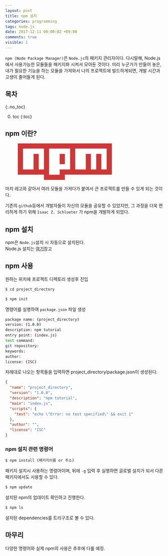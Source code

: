 ```yaml
---
layout: post
title: npm 설치
categories: programming
tags: node.js
date: 2017-12-11 00:00:02 +09:00
comments: true
visible: 1
---
```


`npm (Node Package Manager)`은 `Node.js`의 패키지 관리자이다. 다시말해, Node.js에서 사용가능한 모듈들을 패키지화 시켜서 모아둔 것이다. 미리 누군가가 만들어 놓은, 내가 필요한 기능을 하는 모듈을 가져와서 나의 프로젝트에 빌드하게되면, 개발 시간과 고생이 줄어들게 된다. <br />

## 목차
{:.no_toc}

0. toc
{:toc}

## npm 이란?
<figure>
<img src="/assets/posts/20171211/201.png" width="300">
<figcaption align="middle">
</figcaption>
</figure>

마치 레고와 같아서 여러 모듈을 가져다가 붙여서 큰 프로젝트를 만들 수 있게 되는 것이다. <br />

기존의 `github`등에서 개발자들이 자신의 모듈을 공유할 수 있었지만, 그 과정을 더욱 편리하게 하기 위해 `Isaac Z. Schlueter` 가 npm을 개발하게 되었다. <br/>

## npm 설치
npm은 `Node.js`설치 시 자동으로 설치된다. <br/>
Node.js 설치는 [여기](https://leechoong.github.io/articles/2017-12/Node.js-Intro)참고

## npm 사용
원하는 위치에 프로젝트 디렉토리 생성후 진입
```sh
$ cd project_directory
```
```sh
$ npm init
```
명령어를 실행하여 `package.json` 파일 생성

```bash
package name: (project_directory)
version: (1.0.0)
description: npm tutorial
entry point: (index.js)
test command:
git repository:
keywords:
author:
license: (ISC)
```

차례대로 나오는 항목들을 입력하면
project_directory/package.json이 생성된다.
```json
{
  "name": "project_directory",
  "version": "1.0.0",
  "description": "npm tutorial",
  "main": "index.js",
  "scripts": {
    "test": "echo \"Error: no test specified\" && exit 1"
  },
  "author": "",
  "license": "ISC"
}
```

<!-- ad -->

### npm 설치 관련 명령어
```sh
$ npm install (패키지이름 or 주소)
```
패키지 설치시 사용하는 명령어이며, 뒤에 `-g` 입력 후 실행하면 글로벌 설치가 되서 다른 패키지에서도 사용할 수 있다.
```sh
$ npm update
```
설치된 npm의 업데이트 확인하고 진행한다.
```sh
$ npm ls
```
설치된 dependencies를 트리구조로 볼 수 있다.

## 마무리
다양한 명령어와 실제 npm의 사용은 추후에 다룰 예정.

